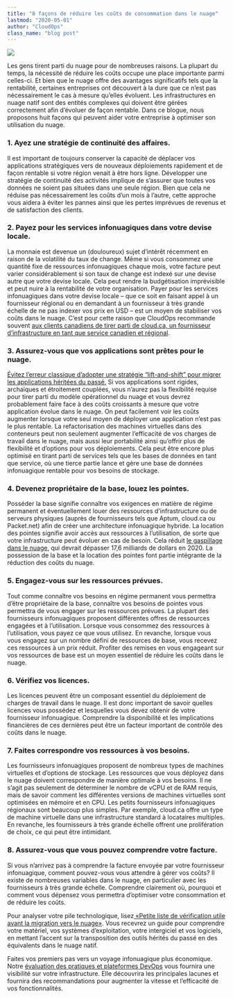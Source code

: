 ```yaml
---
title: "8 façons de réduire les coûts de consommation dans le nuage"
lastmod: "2020-05-01"
author: "CloudOps"
class_name: "blog post"
---
```


<img src="/images/blog/post/876-copy.png" class="main-blog-image">

<p>Les gens tirent parti du nuage pour de nombreuses raisons. La plupart du temps, la nécessité de réduire les coûts occupe une place importante parmi celles-ci. Et bien que le nuage offre des avantages significatifs tels que la rentabilité, certaines entreprises ont découvert à la dure que ce n’est pas nécessairement le cas à mesure qu’elles évoluent. Les infrastructures en nuage natif sont des entités complexes qui doivent être gérées correctement afin d‘évoluer de façon rentable. Dans ce blogue, nous proposons huit façons qui peuvent aider votre entreprise à optimiser son utilisation du nuage.</p><h3><strong>1. Ayez une stratégie de continuité des affaires.</strong></h3><p>Il est important de toujours conserver la capacité de déplacer vos applications stratégiques vers de nouveaux déploiements rapidement et de façon rentable si votre région venait à être hors ligne. Développer une stratégie de continuité des activités implique de s’assurer que toutes vos données ne soient pas situées dans une seule région. Bien que cela ne réduise pas nécessairement les coûts d’un mois à l’autre, cette approche vous aidera à éviter les pannes ainsi que les pertes imprévues de revenus et de satisfaction des clients.</p><h3><strong>2. Payez pour les services infonuagiques dans votre devise locale.</strong></h3><p>La monnaie est devenue un (douloureux) sujet d’intérêt récemment en raison de la volatilité du taux de change. Même si vous consommez une quantité fixe de ressources infonuagiques chaque mois, votre facture peut varier considérablement si son taux de change est indexé sur une devise autre que votre devise locale. Cela peut rendre la budgétisation imprévisible et peut nuire à la rentabilité de votre organisation. Payer pour les services infonuagiques dans votre devise locale – que ce soit en faisant appel à un fournisseur régional ou en demandant à un fournisseur à très grande échelle de ne pas indexer vos prix en USD – est un moyen de stabiliser vos coûts dans le nuage. C’est pour cette raison que CloudOps recommande souvent <a href="https://cloud.ca/">aux clients canadiens de tirer parti de cloud.ca, un fournisseur d’infrastructure en tant que service canadien et régional</a>.</p><h3><strong>3. Assurez-vous que vos applications sont prêtes pour le nuage.</strong></h3><p><a href="https://www.cloudops.com/fr/2018/08/comment-choisir-un-fournisseur-infonuagique-6-elements-sur-lesquels-se-concentrer-lors-de-la-migration-vers-un-nuage/">Évitez l’erreur classique d’adopter une stratégie “lift-and-shift” pour migrer les applications héritées du passé.</a> Si vos applications sont rigides, archaïques et étroitement couplées, vous n’aurez pas la flexibilité requise pour tirer parti du modèle opérationnel du nuage et vous devrez probablement faire face à des coûts croissants à mesure que votre application évolue dans le nuage. On peut facilement voir les coûts augmenter lorsque votre seul moyen de déployer une application n’est pas le plus rentable. La refactorisation des machines virtuelles dans des conteneurs peut non seulement augmenter l’efficacité de vos charges de travail dans le nuage, mais aussi leur portabilité ainsi qu’offrir plus de flexibilité et d’options pour vos déploiements. Cela peut être encore plus optimisé en tirant parti de services tels que les bases de données en tant que service, où une tierce partie lance et gère une base de données infonuagique rentable pour vos besoins de stockage.</p><h3><strong>4. Devenez propriétaire de la base, louez les pointes.</strong></h3><p>Posséder la base signifie connaître vos exigences en matière de régime permanent et éventuellement louer des ressources d’infrastructure ou de serveurs physiques (auprès de fournisseurs tels que Aptum, cloud.ca ou Packet.net) afin de créer une architecture infonuagique hybride. La location des pointes signifie avoir accès aux ressources à l’utilisation, de sorte que votre infrastructure peut évoluer en cas de besoin. Cela réduit <a href="https://devops.com/the-cloud-is-booming-but-so-is-cloud-waste/">le gaspillage dans le nuage</a>, qui devrait dépasser 17,6 milliards de dollars en 2020. La possession de la base et la location des pointes font partie intégrante de la réduction des coûts du nuage.</p><h3><strong>5. Engagez-vous sur les ressources prévues.</strong></h3><p>Tout comme connaître vos besoins en régime permanent vous permettra d’être propriétaire de la base, connaître vos besoins de pointes vous permettra de vous engager sur les ressources prévues. La plupart des fournisseurs infonuagiques proposent différentes offres de ressources engagées et à l’utilisation. Lorsque vous consommez des ressources à l’utilisation, vous payez ce que vous utilisez. En revanche, lorsque vous vous engagez sur un nombre défini de ressources de base, vous recevez ces ressources à un prix réduit. Profiter des remises en vous engageant sur vos ressources de base est un moyen essentiel de réduire les coûts dans le nuage.</p><h3><strong>6. Vérifiez vos licences.</strong></h3><p>Les licences peuvent être un composant essentiel du déploiement de charges de travail dans le nuage. Il est donc important de savoir quelles licences vous possédez et lesquelles vous devez obtenir de votre fournisseur infonuagique. Comprendre la disponibilité et les implications financières de ces dernières peut être un facteur important de contrôle des coûts dans le nuage.</p><h3><strong>7. Faites correspondre vos ressources à vos besoins.</strong></h3><p>Les fournisseurs infonuagiques proposent de nombreux types de machines virtuelles et d’options de stockage. Les ressources que vous déployez dans le nuage doivent correspondre de manière optimale à vos besoins. Il ne s’agit pas seulement de déterminer le nombre de vCPU et de RAM requis, mais de savoir comment les différentes versions de machines virtuelles sont optimisées en mémoire et en CPU. Les petits fournisseurs infonuagiques régionaux sont beaucoup plus simples. Par exemple, cloud.ca offre un type de machine virtuelle dans une infrastructure standard à locataires multiples. En revanche, les fournisseurs à très grande échelle offrent une prolifération de choix, ce qui peut être intimidant.</p><h3><strong>8. Assurez-vous que vous pouvez comprendre votre facture.</strong></h3><p>Si vous n’arrivez pas à comprendre la facture envoyée par votre fournisseur infonuagique, comment pouvez-vous vous attendre à gérer vos coûts? Il existe de nombreuses variables dans le nuage, en particulier avec les fournisseurs à très grande échelle. Comprendre clairement où, pourquoi et comment vous dépensez vous permettra d’optimiser votre consommation et de réduire les coûts.</p><p>Pour analyser votre pile technologique, lisez<a href="https://info.cloudops.com/petite-liste-de-verification-utile-avant-la-migration-vers-le-nuage"> «Petite liste de vérification utile avant la migration vers le nuage»</a>. Vous recevrez un guide pour comprendre votre matériel, vos systèmes d’exploitation, votre intergiciel et vos logiciels, en mettant l’accent sur la transposition des outils hérités du passé en des équivalents dans le nuage natif.</p><p>Faites vos premiers pas vers un voyage infonuagique plus économique. Notre <a href="https://www.cloudops.com/fr/evaluation-des-pratiques-et-plateformes-devops/">évaluation des pratiques et plateformes DevOps</a> vous fournira une visibilité sur votre infrastructure. Elle découvrira les principales lacunes et fournira des recommandations pour augmenter la vitesse et l’efficacité de vos fonctionnalités.&nbsp;</p>